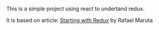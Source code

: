 This is a simple project using react to undertand redux.

It is based on article: [Starting with Redux](https://medium.com/reactbrasil/iniciando-com-redux-c14ca7b7dcf) by Rafael Maruta

